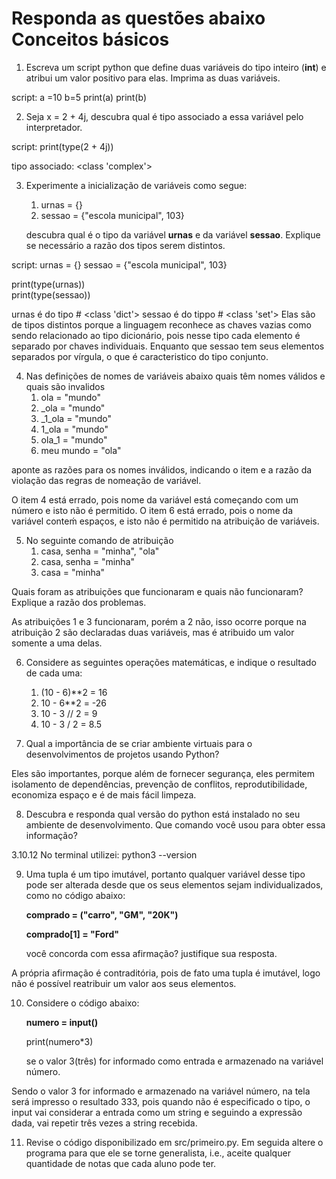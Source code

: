 # Responda as questões abaixo Conceitos básicos

1. Escreva um script python que define duas variáveis do tipo inteiro (__int__)
e atribui um valor positivo para elas. Imprima as duas variáveis.

script:
a =10
b=5
print(a)
print(b)

2. Seja x = 2 + 4j, descubra qual é tipo associado a essa variável pelo interpretador.

script:
print(type(2 + 4j))

tipo associado:
<class 'complex'>

3. Experimente a inicialização de variáveis como segue:
   1. urnas = {}
   2. sessao = {"escola municipal", 103}

   descubra qual é o tipo da variável __urnas__ e da variável __sessao__. Explique se necessário
a razão dos tipos serem distintos.

script:
urnas = {}
sessao = {"escola municipal", 103}

print(type(urnas))    
print(type(sessao))   

urnas é do tipo # <class 'dict'>
sessao é do tippo # <class 'set'>
 Elas são de tipos distintos porque a linguagem reconhece as chaves vazias como sendo relacionado ao tipo dicionário, pois nesse tipo cada elemento é separado por chaves individuais. Enquanto que sessao tem seus elementos separados por vírgula, o que é caracteristico do tipo conjunto.


4. Nas definições de nomes de variáveis abaixo quais têm nomes válidos e quais são invalidos
    1. ola = "mundo"
    2. _ola = "mundo"
    3. _1_ola = "mundo"
    4. 1_ola = "mundo"
    5. ola_1 = "mundo"
    6. meu mundo = "ola"

aponte as razões para os nomes inválidos, indicando o item e a razão da violação
das regras de nomeação de variável.

O item 4 está errado, pois nome da variável está começando com um número e isto não é permitido.
O item 6 está errado, pois o nome da variável conteḿ espaços, e isto não é permitido na atribuição de variáveis. 


5. No seguinte comando de atribuição 
   1. casa, senha = "minha", "ola"
   2. casa, senha = "minha"
   3. casa = "minha"

Quais foram as atribuições que funcionaram e quais não funcionaram? Explique a razão dos problemas.

As atribuições 1 e 3 funcionaram, porém a 2 não, isso ocorre porque na atribuição 2 são declaradas duas variáveis, mas é atribuido um valor somente a uma delas. 
   
6. Considere as seguintes operações matemáticas, e indique o resultado de cada uma:
   1. (10 - 6)**2  = 16
   2. 10 - 6**2  = -26
   3. 10 - 3 // 2  = 9
   4. 10 - 3 / 2  = 8.5

7. Qual a importância de se criar ambiente virtuais para o desenvolvimentos de projetos usando Python?

Eles são importantes, porque além de fornecer segurança, eles permitem isolamento de dependências, prevenção de conflitos, reprodutibilidade, economiza espaço e é de mais fácil limpeza. 

8. Descubra e responda qual versão do python está instalado no seu ambiente de desenvolvimento. Que comando você usou 
para obter essa informação?

3.10.12
No terminal utilizei:
python3 --version

9. Uma tupla é um tipo imutável, portanto qualquer variável desse tipo pode ser alterada desde que os seus elementos 
sejam individualizados, como no código abaixo:

   __comprado = ("carro", "GM", "20K")__

   __comprado[1] = "Ford"__

   você concorda com essa afirmação? justifique sua resposta.

A própria afirmação é contraditória, pois de fato uma tupla é imutável, logo não é possível reatribuir um valor aos seus elementos.

10. Considere o código abaixo:

      __numero = input()__
      
      print(numero*3)
   
      se o valor 3(três) for informado como entrada e armazenado na variável número.

Sendo o valor 3 for informado e armazenado na variável número, na tela será impresso o resultado 333, pois quando não é especificado o tipo, o input vai considerar a entrada como um string e seguindo a expressão dada, vai repetir três vezes a string recebida.  

11. Revise o código disponibilizado em src/primeiro.py. Em seguida altere o programa
para que ele se torne generalista, i.e., aceite qualquer quantidade de notas que cada
aluno pode ter. 
